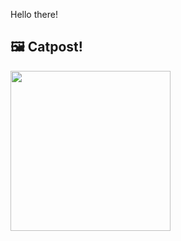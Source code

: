 Hello there!



## 🖼️ Catpost!

<sub>
    <img src="https://cdn2.thecatapi.com/images/sSkPpO5gd.jpg" height="256">
</sub>

